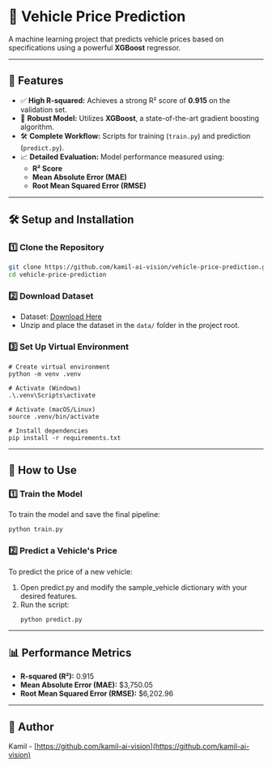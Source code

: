 # 🚗 Vehicle Price Prediction

A machine learning project that predicts vehicle prices based on specifications using a powerful **XGBoost** regressor.

---

## 🌟 Features

- ✅ **High R-squared:** Achieves a strong R² score of **0.915** on the validation set.
- 🧠 **Robust Model:** Utilizes **XGBoost**, a state-of-the-art gradient boosting algorithm.
- 🛠️ **Complete Workflow:** Scripts for training (`train.py`) and prediction (`predict.py`).
- 📈 **Detailed Evaluation:** Model performance measured using:
  - **R² Score**
  - **Mean Absolute Error (MAE)**
  - **Root Mean Squared Error (RMSE)**

 ---

 ## 🛠️ Setup and Installation

### 1️⃣ Clone the Repository
```bash
git clone https://github.com/kamil-ai-vision/vehicle-price-prediction.git
cd vehicle-price-prediction
```

### 2️⃣ Download Dataset
- Dataset: [Download Here](https://drive.google.com/file/d/1DCcHXU6uhXkYds9qlr5qXBbWYreGwq_L/view?usp=sharing)  
- Unzip and place the dataset in the `data/` folder in the project root.

### 3️⃣ Set Up Virtual Environment
```
# Create virtual environment
python -m venv .venv

# Activate (Windows)
.\.venv\Scripts\activate

# Activate (macOS/Linux)
source .venv/bin/activate

# Install dependencies
pip install -r requirements.txt
```

---

## 🚀 How to Use

### 1️⃣ Train the Model
To train the model and save the final pipeline:  
```bash
python train.py
```

### 2️⃣ Predict a Vehicle's Price
To predict the price of a new vehicle:
1. Open predict.py and modify the sample_vehicle dictionary with your desired features.
2. Run the script:
   ```
   python predict.py
   ```

---

## 📊 Performance Metrics
- **R-squared (R²):** 0.915  
- **Mean Absolute Error (MAE):** $3,750.05  
- **Root Mean Squared Error (RMSE):** $6,202.96  

---

## 👤 Author
Kamil - [https://github.com/kamil-ai-vision](https://github.com/kamil-ai-vision)

